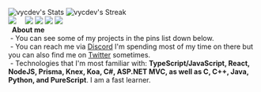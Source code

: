 



![vycdev's Stats](https://github-readme-stats.vercel.app/api?username=vycdev&theme=dark&show_icons=true&hide_border=false&count_private=true&rank_icon=percentile&custom_title=About%20Me&hide_rank=true&card_width=300px&icon_color=3299fe&card_height=310px&border_radius=10)
![vycdev's Streak](https://github-readme-streak-stats.herokuapp.com/?user=vycdev&theme=dark&hide_border=false&card_width=538px&ring=3299fe&fire=3299fe&currStreakLabel=3299fe&border_radius=10)
<br />&nbsp;
<img align="left" style="margin-right: 10px;" src="https://github-readme-stats.vercel.app/api/top-langs/?username=vycdev&theme=dark&show_icons=true&hide_border=false&layout=compact&card_width=304px&border_radius=10">
[![](https://img.shields.io/github/followers/vycdev?label=Follow%20me&style=social)](https://github.com/login?return_to=https%3A%2F%2Fgithub.com%2Fvycdev) [![](https://img.shields.io/twitch/status/vycdev?style=social)](https://www.twitch.tv/vycdev) ![](https://img.shields.io/twitter/follow/vycdev?style=social) ![](https://img.shields.io/youtube/channel/subscribers/UC9oN2nvJsq1AdybSs0ewT7Q?style=social) <br />
&nbsp;<b> About me </b> <br />
&nbsp;- You can see some of my projects in the pins list down below. <br />
&nbsp;- You can reach me via [Discord](https://discordapp.com/users/270972671490129921) I'm spending most of my time on there but you can also find me on [Twitter](https://twitter.com/vycdev) sometimes. <br />
&nbsp;- Technologies that I'm most familiar with: <b>TypeScript/JavaScript, React, NodeJS, Prisma, Knex, Koa, C#, ASP.NET MVC, as well as C, C++, Java, Python, and PureScript</b>. I am a fast learner.
